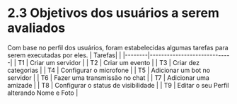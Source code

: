 # 2.3 Objetivos dos usuários a serem avaliados
Com base no perfil dos usuários, foram estabelecidas algumas tarefas para serem executadas por eles.
| Tarefas|                             |
|--------|-----------------------------|
| T1 |	Criar um servidor |
| T2 |	Criar um evento     |
| T3 |	Criar dez categorias     |
| T4 |	Configurar o microfone              |
| T5 |	Adicionar um bot no servidor |
| T6 |	Fazer uma transmissão no chat |
| T7 |	Adicionar uma amizade          |
| T8 |	Configurar o status de visibilidade                |
| T9 |	Editar o seu Perfil alterando Nome e Foto                 |
